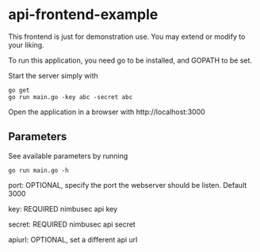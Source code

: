 # api-frontend-example
This frontend is just for demonstration use. You may extend or modify to your liking.

To run this application, you need go to be installed, and GOPATH to be set.

Start the server simply with

    go get
    go run main.go -key abc -secret abc

Open the application in a browser with http://localhost:3000

## Parameters

See available parameters by running

    go run main.go -h

port: OPTIONAL, specify the port the webserver should be listen. Default 3000

key: REQUIRED nimbusec api key

secret: REQUIRED nimbusec api secret

apiurl: OPTIONAL, set a different api url 
